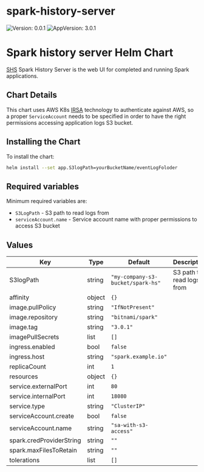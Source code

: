 # spark-history-server

![Version: 0.0.1](https://img.shields.io/badge/Version-0.0.1-informational?style=flat-square) ![AppVersion: 3.0.1](https://img.shields.io/badge/AppVersion-3.0.1-informational?style=flat-square)

# Spark history server Helm Chart

[SHS](https://apache-spark-on-k8s.github.io/userdocs/running-on-kubernetes.html) Spark History Server is the web UI for completed and running Spark applications.

## Chart Details

This chart uses AWS K8s [IRSA](https://aws.amazon.com/blogs/opensource/introducing-fine-grained-iam-roles-service-accounts/) technology to authenticate against AWS, so a proper `ServiceAccount` needs to be specified in order to have the right permissions accessing application logs S3 bucket.

## Installing the Chart

To install the chart:

```sh
helm install --set app.S3logPath=yourBucketName/eventLogFoloder
```

## Required variables

Minimum required variables are:
* `S3LogPath` - S3 path to read logs from
* `serviceAccount.name` - Service account name with proper permissions to access S3 bucket

## Values

| Key | Type | Default | Description |
|-----|------|---------|-------------|
| S3logPath | string | `"my-company-s3-bucket/spark-hs"` | S3 path to read logs from |
| affinity | object | `{}` |  |
| image.pullPolicy | string | `"IfNotPresent"` |  |
| image.repository | string | `"bitnami/spark"` |  |
| image.tag | string | `"3.0.1"` |  |
| imagePullSecrets | list | `[]` |  |
| ingress.enabled | bool | `false` |  |
| ingress.host | string | `"spark.example.io"` |  |
| replicaCount | int | `1` |  |
| resources | object | `{}` |  |
| service.externalPort | int | `80` |  |
| service.internalPort | int | `18080` |  |
| service.type | string | `"ClusterIP"` |  |
| serviceAccount.create | bool | `false` |  |
| serviceAccount.name | string | `"sa-with-s3-access"` |  |
| spark.credProviderString | string | `""` |  |
| spark.maxFilesToRetain | string | `""` |  |
| tolerations | list | `[]` |  |

